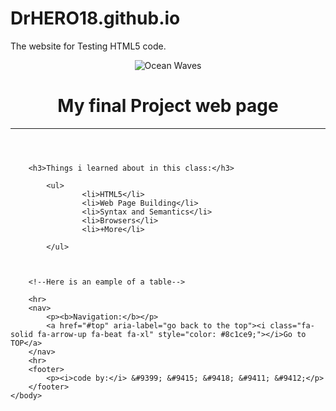# DrHERO18.github.io
The website for Testing HTML5 code.
<!DOCTYPE html>
<html lang="en">
    <head>
        <meta charset="UTF-8">
        <title>My week 3: Final page project</title>
        <link rel="stylesheet" href="design2.css">
        <!--css design file to be added soon-->
        <script src="https://kit.fontawesome.com/b9845adf75.js" crossorigin="anonymous"></script>
    </head>
    <body>
        <header id="top">
            <img src="img/20.jpg" alt="Ocean Waves">
            <h1>My final Project web page</h1>
            <hr>
        </header>

        <h3>Things i learned about in this class:</h3>

            <ul>
                    <li>HTML5</li>
                    <li>Web Page Building</li>
                    <li>Syntax and Semantics</li>
                    <li>Browsers</li>
                    <li>+More</li>
                
            </ul>

        

        <!--Here is an eample of a table-->

        <hr>
        <nav>
            <p><b>Navigation:</b></p>
            <a href="#top" aria-label="go back to the top"><i class="fa-solid fa-arrow-up fa-beat fa-xl" style="color: #8c1ce9;"></i>Go to TOP</a>
        </nav>
        <hr>
        <footer>
            <p><i>code by:</i> &#9399; &#9415; &#9418; &#9411; &#9412;</p>
        </footer>
    </body>
</html>

